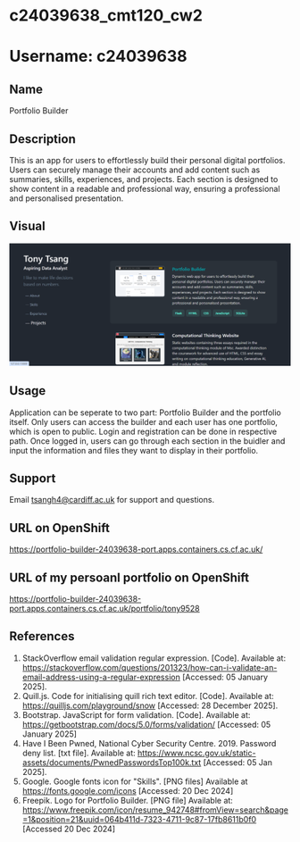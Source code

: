 # c24039638_cmt120_cw2 
# Username: c24039638

## Name
Portfolio Builder


## Description
This is an app for users to effortlessly build their personal digital portfolios. Users can securely manage their accounts and add content such as summaries, skills, experiences, and projects. Each section is designed to show content in a readable and professional way, ensuring a professional and personalised presentation.


## Visual
![Screenshot of the App](portfolio/static/img/Screenshot.png)


## Usage
Application can be seperate to two part: Portfolio Builder and the portfolio itself.
Only users can access the builder and each user has one portfolio, which is open to public.
Login and registration can be done in respective path.
Once logged in, users can go through each section in the buidler and input the information and files they want to display in their portfolio.

## Support
Email tsangh4@cardiff.ac.uk for support and questions.


## URL on OpenShift
https://portfolio-builder-24039638-port.apps.containers.cs.cf.ac.uk/

## URL of my persoanl portfolio on OpenShift
https://portfolio-builder-24039638-port.apps.containers.cs.cf.ac.uk/portfolio/tony9528

## References
1. StackOverflow email validation regular expression. [Code]. Available at: https://stackoverflow.com/questions/201323/how-can-i-validate-an-email-address-using-a-regular-expression [Accessed: 05 January 2025].
2. Quill.js. Code for initialising quill rich text editor. [Code].  Available at: https://quilljs.com/playground/snow [Accessed: 28 December 2025].
3. Bootstrap.  JavaScript for form validation. [Code]. Available at: https://getbootstrap.com/docs/5.0/forms/validation/ [Accessed: 05 January 2025]
4. Have I Been Pwned, National Cyber Security Centre. 2019. Password deny list. [txt file]. Available at: https://www.ncsc.gov.uk/static-assets/documents/PwnedPasswordsTop100k.txt  [Accessed: 05 Jan 2025].
5. Google. Google fonts icon for "Skills". [PNG files] Available at https://fonts.google.com/icons [Accessed: 20 Dec 2024]
6. Freepik. Logo for Portfolio Builder. [PNG file] Available at: https://www.freepik.com/icon/resume_942748#fromView=search&page=1&position=21&uuid=064b411d-7323-4711-9c87-17fb8611b0f0 [Accessed 20 Dec 2024]
 

